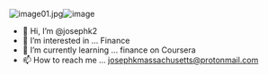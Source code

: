 <img src="blob:chrome-untrusted://media-app/c26a5b4b-2764-4bdf-b6bb-0218b5dc981b" alt="image01.jpg"/>![image](https://user-images.githubusercontent.com/65615095/131938188-33af3936-4f31-4a7c-8dd1-6c04c45939cd.png)

- 👋 Hi, I’m @josephk2
- 👀 I’m interested in ... Finance
- 🌱 I’m currently learning ... finance on Coursera
- 📫 How to reach me ... josephkmassachusetts@protonmail.com

<!---
josephk2/josephk2 is a ✨ special ✨ repository because its `README.md` (this file) appears on your GitHub profile.
You can click the Preview link to take a look at your changes.
--->
